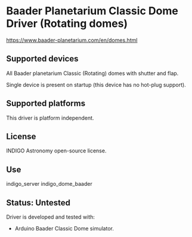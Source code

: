 # Baader Planetarium Classic Dome Driver (Rotating domes)

https://www.baader-planetarium.com/en/domes.html

## Supported devices

All Baader planetarium Classic (Rotating) domes with shutter and flap.

Single device is present on startup (this device has no hot-plug support).

## Supported platforms

This driver is platform independent.

## License

INDIGO Astronomy open-source license.

## Use

indigo_server indigo_dome_baader

## Status: Untested

Driver is developed and tested with:
* Arduino Baader Classic Dome simulator.
